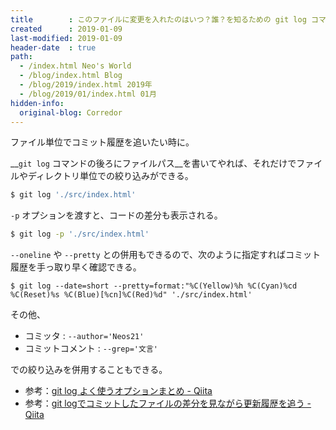 ```yaml
---
title        : このファイルに変更を入れたのはいつ？誰？を知るための git log コマンド
created      : 2019-01-09
last-modified: 2019-01-09
header-date  : true
path:
  - /index.html Neo's World
  - /blog/index.html Blog
  - /blog/2019/index.html 2019年
  - /blog/2019/01/index.html 01月
hidden-info:
  original-blog: Corredor
---
```


ファイル単位でコミット履歴を追いたい時に。

__`git log` コマンドの後ろにファイルパス__を書いてやれば、それだけでファイルやディレクトリ単位での絞り込みができる。

```bash
$ git log './src/index.html'
```

`-p` オプションを渡すと、コードの差分も表示される。

```bash
$ git log -p './src/index.html'
```

`--oneline` や `--pretty` との併用もできるので、次のように指定すればコミット履歴を手っ取り早く確認できる。

```
$ git log --date=short --pretty=format:"%C(Yellow)%h %C(Cyan)%cd %C(Reset)%s %C(Blue)[%cn]%C(Red)%d" './src/index.html'
```

その他、

- コミッタ : `--author='Neos21'`
- コミットコメント : `--grep='文言'`

での絞り込みを併用することもできる。

- 参考：[git log よく使うオプションまとめ - Qiita](https://qiita.com/take4s5i/items/15d8648405f4e7ea3039)
- 参考：[git logでコミットしたファイルの差分を見ながら更新履歴を追う - Qiita](https://qiita.com/pugiemonn/items/c3290155e4fe4d18bc28)
